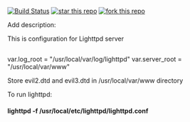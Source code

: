 [![Build Status](https://travis-ci.org/tsypuk/javasecurity.svg?branch=master)](https://travis-ci.org/tsypuk/javasecurity)
[![star this repo](http://githubbadges.com/star.svg?user=tsypuk&repo=javasecurity&style=default)](https://github.com/tsypuk/javasecurity)
[![fork this repo](http://githubbadges.com/fork.svg?user=tsypuk&repo=javasecurity&style=default)](https://github.com/tsypuk/javasecurity/fork)

Add description:


This is configuration for Lighttpd server
##
var.log_root    = "/usr/local/var/log/lighttpd"
var.server_root = "/usr/local/var/www"

Store evil2.dtd and evil3.dtd in /usr/local/var/www directory


To run lighttpd:

#### lighttpd -f /usr/local/etc/lighttpd/lighttpd.conf
